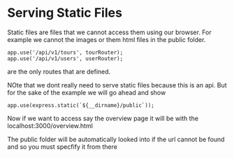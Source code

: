 # Serving Static Files

Static files are files that we cannot access them using our browser. For example we cannot the images or them html files in the public folder.

    app.use('/api/v1/tours', tourRouter);
    app.use('/api/v1/users', userRouter);

are the only routes that are defined.

NOte that we dont really need to serve static files because this is an api. But for the sake of the example we will go ahead and show

    app.use(express.static(`${__dirname}/public`));

Now if we want to access say the overview page it will be with the localhost:3000/overview.html

The public folder will be automatically looked into if the url cannot be found and so you must specfify it from there
